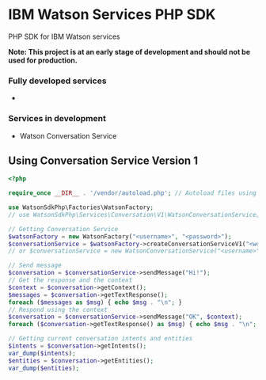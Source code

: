 # IBM Watson Services PHP SDK

PHP SDK for IBM Watson services

**Note: This project is at an early stage of development and should not be used for production.**


### Fully developed services

 * 
 
### Services in development

 * Watson Conversation Service


## Using Conversation Service Version 1

```php
<?php

require_once __DIR__ . '/vendor/autoload.php'; // Autoload files using Composer autoload

use WatsonSdkPhp\Factories\WatsonFactory;
// use WatsonSdkPhp\Services\Conversation\V1\WatsonConversationService;

// Getting Conversation Service
$watsonFactory = new WatsonFactory("<username>", "<password>");
$conversationService = $watsonFactory->createConversationServiceV1("<workspace_id>");
// or $conversationService = new WatsonConversationService("<username>", "<password>", "workspace_id");

// Send message
$conversation = $conversationService->sendMessage("Hi!");
// Get the response and the context
$context = $conversation->getContext();
$messages = $conversation->getTextResponse();
foreach ($messages as $msg) { echo $msg . "\n"; }
// Respond using the context
$conversation = $conversationService->sendMessage("OK", $context);
foreach ($conversation->getTextResponse() as $msg) { echo $msg . "\n"; }

// Getting current conversation intents and entities
$intents = $conversation->getIntents();
var_dump($intents);
$entities = $conversation->getEntities();
var_dump($entities);
```